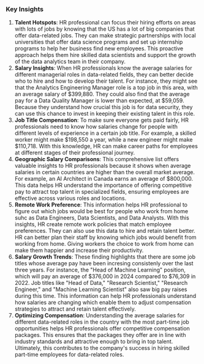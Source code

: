 ### Key Insights
1)  **Talent Hotspots**: HR professional can focus their hiring efforts on areas with lots of jobs by knowing that the US has a lot of big companies that offer data-related jobs. They can make strategic partnerships with local universities that offer data science programs and set up internship programs to help her business find new employees. This proactive approach helps them hire skilled data scientists and support the growth of the data analytics team in their company.
2)  **Salary Insights**: When HR professionals know the average salaries for different managerial roles in data-related fields, they can better decide who to hire and how to develop their talent. For instance, they might see that the Analytics Engineering Manager role is a top job in this area, with an average salary of $399,880. They could also find that the average pay for a Data Quality Manager is lower than expected, at $59,059. Because they understand how crucial this job is for data security, they can use this chance to invest in keeping their existing talent in this role.
3)  **Job Title Compensation**: To make sure everyone gets paid fairly, HR professionals need to know how salaries change for people with different levels of experience in a certain job title. For example, a skilled worker might make $198,550 a year, while a new engineer might make $110,718. With this knowledge, HR can make career paths for employees at different stages of their professional journey.
4)  **Geographic Salary Comparisons**: This comprehensive list offers valuable insights to HR professionals because it shows when average salaries in certain countries are higher than the overall market average. For example, an AI Architect in Canada earns an average of $800,000. This data helps HR understand the importance of offering competitive pay to attract top talent in specialized fields, ensuring employees are effective across various roles and locations.
5)  **Remote Work Preference**: This information helps HR professional to figure out which jobs would be best for people who work from home suhc as Data Engineers, Data Scientists, and Data Analysts. With this insights, HR create remote work policies that match employee preferences. They can also use this data to hire and retain talent better. HR can better plan their staff by knowing which jobs would benefit from working from home. Giving workers the choice to work from home can make them happier and increase their productivity.
6)  **Salary Growth Trends**: These finding highlights that there are some job titles whose average pay have been incresing consistenly over the last three years. For instance, the "Head of Machine Learning" position, which will pay an average of $376,000 in 2024 compared to $76,309 in 2022. Job titles like "Head of Data," "Research Scientist," "Research Engineer," and "Machine Learning Scientist" also saw big pay raises during this time. This information can help HR professionals understand how salaries are changing which enable them to adjust compensation strategies to attract and retain talent effectively.
7)  **Optimizing Compensation**: Understanding the average salaries for different data-related roles in the country with the most part-time job opportunities helps HR professionals offer competitive compensation packages. This ensures that the packages they offer are in line with industry standards and attractive enough to bring in top talent. Ultimately, this contributes to the company's success in hiring skilled part-time employees for data-related roles.

